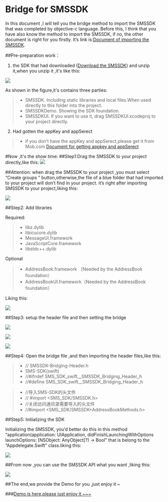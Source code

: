 # Bridge for SMSSDK
In this document ,I will tell you the  bridge method to import the SMSSDK that was completed by objective-c language. Before this, I think that you have also know  the method to import the SMSSDK, if no, the other document is right for you firstly. It’s link is:[Document of importing the SMSSDK](https://github.com/MobClub/SMSSDK-for-iOS/blob/master/README.md).

##Pre-preparation work：
1. the SDK that had downloaded ([Download the SMSSDK](http://www.mob.com/#/downloadDetail/SMS/ios)) and unzip it,when you unzip it ,it's like this:

  ![](http://ww2.sinaimg.cn/mw690/9fbf66d3gw1f6qr5l038zj20h50brjrx.jpg)
  
  As shown in the figure,it's contains three parties:
  
> * SMSSDK. Including static libraries and local files.When used directly to this folder into the project.
> * SMSSDKDemo. Showing the SDK foundation.
> * SMSSDKUI. If you want to use it, drag SMSSDKUI.xcodeproj to your project directly.

2. Had gotten the appKey and appSerect 

> * if you don’t have the appKey and appSerect,please get it from Mob.com [ Document for getting appkey and appSerect](http://bbs.mob.com/forum.php?mod=viewthread&tid=8212&extra=page%3D1)

#Now ,it's the show time:
##Step1:Drag the SMSSDK to your project directly,like this:
![](http://ww4.sinaimg.cn/mw690/9fbf66d3gw1f6r04o8gnij21db0pswru.jpg)

##Attention:
when drag the SMSSDK to your project ,you must select “Create groups ” button,otherwise,the file of  a blue folder that had imported to your project will don’t find in your project.
 it’s right  after importing SMSSDK to your project,liking this:
 
 ![](http://ww3.sinaimg.cn/mw690/9fbf66d3gw1f6r04owlhfj20710ahmxl.jpg)
 
##Step2: Add libraries
 
Required:
> * libz.dylib
> * libicucore.dylib
> * MessageUI.framework
> * JavaScriptCore.framework
> * libstdc++.dylib

Optional
> * AddressBook.framework （Needed by the AddressBook foundation）
> * AddressBookUI.framework（Needed by the AddressBook foundation）

Liking this:

![](http://ww3.sinaimg.cn/mw690/9fbf66d3gw1f6r04phn1jj21av0bpafa.jpg)

##Step3: setup the header file and then setting the bridge

![](http://ww2.sinaimg.cn/mw690/9fbf66d3gw1f6r04q9i1ij20ke0ed40n.jpg)

![](http://ww4.sinaimg.cn/mw690/9fbf66d3gw1f6r04qx2pej20js0lmtbk.jpg)

![](http://ww2.sinaimg.cn/mw690/9fbf66d3gw1f6r04rizlbj213e0san7r.jpg)

##Step4: Open the bridge file ,and then importing the header files,like this:
> * //  SMSSDK-Bridging-Header.h
> * SMS-SDK(swift)
> * //#ifndef SMS_SDK_swift__SMSSDK_Bridging_Header_h
> * //#define SMS_SDK_swift__SMSSDK_Bridging_Header_h

> * //导入SMS-SDK的头文件
> * // #import <SMS_SDK/SMSSDK.h>
> * //关闭访问通讯录需要导入的头文件
> * //#import <SMS_SDK/SMSSDK+AddressBookMethods.h>

##Step5:  Initializing the SDK

Initializing the SMSSDK, you’d better do this in this method “application(application: UIApplication, didFinishLaunchingWithOptions launchOptions: [NSObject: AnyObject]?) -> Bool” that is belong to the “Appdelegate.Swift” class.liking this:

![](http://ww3.sinaimg.cn/mw690/9fbf66d3gw1f6r04saqw1j20ww0akq4z.jpg)

##From now ,you can use the SMSSDK API what you want ,liking this:

![](http://ww1.sinaimg.cn/mw690/9fbf66d3gw1f6r04t930sj21gw0qftdr.jpg)

##The end,we provide the Demo for you ,just enjoy it ~

###[Demo is here,please just enjoy it ~~~](https://github.com/kengsir/SMSSDK-Swift-)


